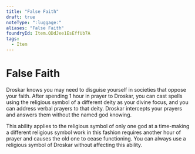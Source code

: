 ```yaml
---
title: "False Faith"
draft: true
noteType: ":luggage:"
aliases: "False Faith"
foundryId: Item.QDdJee1EsEffUb7A
tags:
  - Item
---
```


# False Faith

Droskar knows you may need to disguise yourself in societies that oppose your faith. After spending 1 hour in prayer to Droskar, you can cast spells using the religious symbol of a different deity as your divine focus, and you can address verbal prayers to that deity. Droskar intercepts your prayers and answers them without the named god knowing.

This ability applies to the religious symbol of only one god at a time-making a different religious symbol work in this fashion requires another hour of prayer and causes the old one to cease functioning. You can always use a religious symbol of Droskar without affecting this ability.
